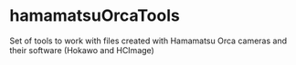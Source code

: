 # hamamatsuOrcaTools
Set of tools to work with files created with Hamamatsu Orca cameras and their software (Hokawo and HCImage)
